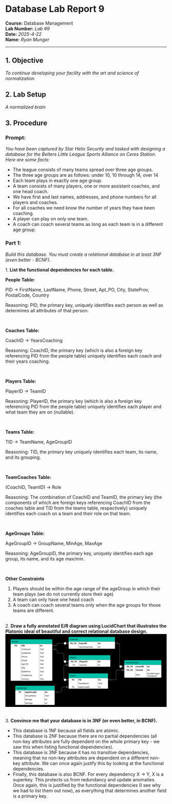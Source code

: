 # Database Lab Report 9

**Course:** Database Management\
**Lab Number:** *Lab #9*\
**Date:** *2025-4-22*\
**Name:** *Ryan Munger*

---

## 1. Objective

*To continue developing your facility with the art and science of normalization*

## 2. Lab Setup

*A normalized brain*

## 3. Procedure

### Prompt: 

*You have been captured by Star Helix Security and tasked with designing a database for the Belters Little League Sports Alliance on Ceres Station. Here are some facts:*

* The league consists of many teams spread over three age groups.
* The three age groups are as follows: under 10, 10 through 14, over 14
* Each team plays in exactly one age group.
* A team consists of many players, one or more assistant coaches, and one head coach.
* We have first and last names, addresses, and phone numbers for all players and coaches.
* For all coaches we need know the number of years they have been coaching.
* A player can play on only one team.
* A coach can coach several teams as long as each team is in a different age group.


### Part 1:
*Build this database. You must create a relational database in at least 3NF (even better - BCNF).* 

​1.  **List the functional dependencies for each table.**

**People Table:**

PID → FirstName, LastName, Phone, Street, Apt_PO, City, StateProv, PostalCode, Country

Reasoning: PID, the primary key, uniquely identifies each person as well as determines all attributes of that person.

<br>

**Coaches Table:**

CoachID → YearsCoaching

Reasoning: CoachID, the primary key (which is also a foreign key referencing PID from the people table) uniquely identifies each coach and their years coaching.

<br>

**Players Table:**

PlayerID → TeamID

Reasoning: PlayerID, the primary key (which is also a foreign key referencing PID from the people table) uniquely identifies each player and what team they are on (nullable).

<br>

**Teams Table:**

TID → TeamName, AgeGroupID

Reasoning: TID, the primary key uniquely identifies each team, its name, and its grouping.

<br>

**TeamCoaches Table:**

(CoachID, TeamID) → Role

Reasoning: The combination of CoachID and TeamID, the primary key (the components of which are foreign keys referencing CoachID from the coaches table and TID from the teams table, respectively) uniquely identifies each coach on a team and their role on that team.

<br>

**AgeGroups Table:**

AgeGroupID → GroupName, MinAge, MaxAge

Reasoning: AgeGroupID, the primary key, uniquely identifies each age group, its name, and its age max/min. 

<br>

**Other Constraints**

1. Players should be within the age range of the ageGroup in which their team plays (we do not currently store their age)
2. A team can only have one head coach
3. A coach can coach several teams only when the age groups for those teams are different.

\
2. **Draw a fully annotated E/R diagram using LucidChart that illustrates the Platonic ideal of beautiful and correct relational database design.**
![ER Diagram](ER-Diagram.png)

\
3. **Convince me that your database is in 3NF (or even better, in BCNF).**

* This database is 1NF because all fields are atomic. 
* This database is 2NF because there are no partial dependencies (all non-key attributes are fully dependent on the whole primary key - we saw this when listing functional dependencies). 
* This database is 3NF because it has no transitive dependencies, meaning that no non-key attributes are dependent on a different non-key attribute. We can once again justify this by looking at the functional dependencies. 
* Finally, this database is also BCNF. For every dependency X → Y, X is a superkey. This protects us from redundancy and update anomalies. Once again, this is justified by the functional dependencies (I see why we had to list them out now), as everything that determines another field is a primary key.
